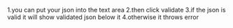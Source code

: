 1.you can put your json into the text area
2.then click validate
3.if the json is valid it will show validated json below it
4.otherwise it throws error
